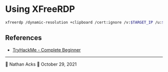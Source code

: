 # Using XFreeRDP

```bash
xfreerdp /dynamic-resolution +clipboard /cert:ignore /v:$TARGET_IP /u:$USER /p:$PASSWORD
```

## References

* [TryHackMe - Complete Beginner](tryhackme-complete-beginner.md)

- - - -

👤 Nathan Acks
📅 October 29, 2021
